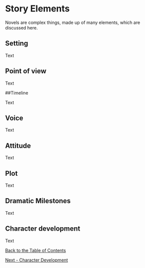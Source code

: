   # Story Elements

Novels are complex things, made up of many elements, which are discussed here.

## Setting

Text

## Point of view

Text

##Timeline

Text

## Voice

Text

## Attitude

Text

## Plot

Text

## Dramatic Milestones

Text

## Character development

Text


[Back to the Table of Contents](/../../index.md)

[Next - Character Development](/Characters.md)
